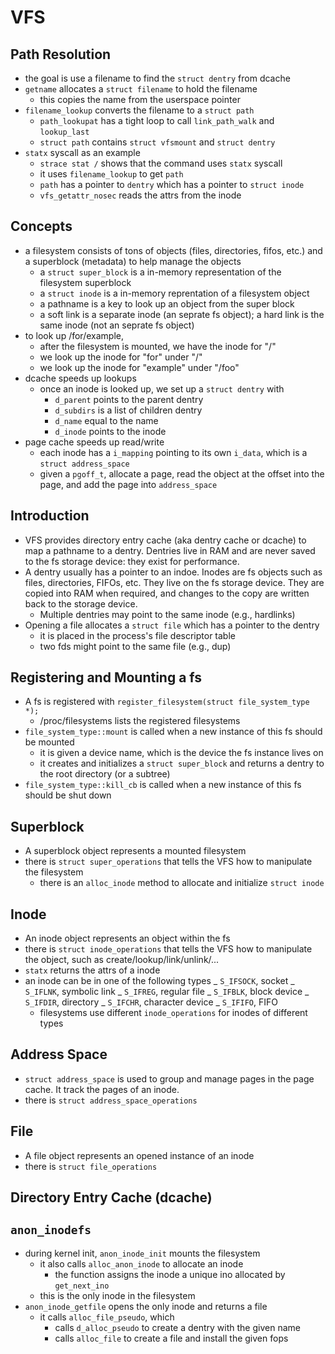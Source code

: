 VFS
===

## Path Resolution

- the goal is use a filename to find the `struct dentry` from dcache
- `getname` allocates a `struct filename` to hold the filename
  - this copies the name from the userspace pointer
- `filename_lookup` converts the filename to a `struct path`
  - `path_lookupat` has a tight loop to call `link_path_walk` and
    `lookup_last`
  - `struct path` contains `struct vfsmount` and `struct dentry`
- `statx` syscall as an example
  - `strace stat /` shows that the command uses `statx` syscall
  - it uses `filename_lookup` to get `path`
  - `path` has a pointer to `dentry` which has a pointer to `struct inode`
  - `vfs_getattr_nosec` reads the attrs from the inode

## Concepts

- a filesystem consists of tons of objects (files, directories, fifos, etc.)
  and a superblock (metadata) to help manage the objects
  - a `struct super_block` is a in-memory representation of the filesystem
    superblock
  - a `struct inode` is a in-memory reprentation of a filesystem object
  - a pathname is a key to look up an object from the super block
  - a soft link is a separate inode (an seprate fs object); a hard link is the
    same inode (not an seprate fs object)
- to look up /for/example,
  - after the filesystem is mounted, we have the inode for "/"
  - we look up the inode for "for" under "/"
  - we look up the inode for "example" under "/foo"
- dcache speeds up lookups
  - once an inode is looked up, we set up a `struct dentry` with
    - `d_parent` points to the parent dentry
    - `d_subdirs` is a list of children dentry
    - `d_name` equal to the name
    - `d_inode` points to the inode
- page cache speeds up read/write
  - each inode has a `i_mapping` pointing to its own `i_data`, which is a
    `struct address_space`
  - given a `pgoff_t`, allocate a page, read the object at the offset into
    the page, and add the page into `address_space`

## Introduction

- VFS provides directory entry cache (aka dentry cache or dcache) to map a
  pathname to a dentry.  Dentries live in RAM and are never saved to the fs
  storage device: they exist for performance.
- A dentry usually has a pointer to an indoe.  Inodes are fs objects such as
  files, directories, FIFOs, etc.  They live on the fs storage device.  They
  are copied into RAM when required, and changes to the copy are written back
  to the storage device.
  - Multiple dentries may point to the same inode (e.g., hardlinks)
- Opening a file allocates a `struct file` which has a pointer to the dentry
  - it is placed in the process's file descriptor table
  - two fds might point to the same file (e.g., dup)

## Registering and Mounting a fs

- A fs is registered with `register_filesystem(struct file_system_type *);`
  - /proc/filesystems lists the registered filesystems
- `file_system_type::mount` is called when a new instance of this fs should be
  mounted
  - it is given a device name, which is the device the fs instance lives on
  - it creates and initializes a `struct super_block` and returns a dentry to
    the root directory (or a subtree)
- `file_system_type::kill_cb` is called when a new instance of this fs should be
  shut down

## Superblock

- A superblock object represents a mounted filesystem
- there is `struct super_operations` that tells the VFS how to manipulate the
  filesystem
  - there is an `alloc_inode` method to allocate and initialize `struct inode`

## Inode

- An inode object represents an object within the fs
- there is `struct inode_operations` that tells the VFS how to manipulate the
  object, such as create/lookup/link/unlink/...
- `statx` returns the attrs of a inode
- an inode can be in one of the following types
  _ `S_IFSOCK`, socket
  _ `S_IFLNK`, symbolic link
  _ `S_IFREG`, regular file
  _ `S_IFBLK`, block device
  _ `S_IFDIR`, directory
  _ `S_IFCHR`, character device
  _ `S_IFIFO`, FIFO
  - filesystems use different `inode_operations` for inodes of different types

## Address Space

- `struct address_space` is used to group and manage pages in the page cache.
  It track the pages of an inode.
- there is `struct address_space_operations`

## File

- A file object represents an opened instance of an inode
- there is `struct file_operations`

## Directory Entry Cache (dcache)

## `anon_inodefs`

- during kernel init, `anon_inode_init` mounts the filesystem
  - it also calls `alloc_anon_inode` to allocate an inode
    - the function assigns the inode a unique ino allocated by `get_next_ino`
  - this is the only inode in the filesystem
- `anon_inode_getfile` opens the only inode and returns a file
  - it calls `alloc_file_pseudo`, which
    - calls `d_alloc_pseudo` to create a dentry with the given name
    - calls `alloc_file` to create a file and install the given fops
